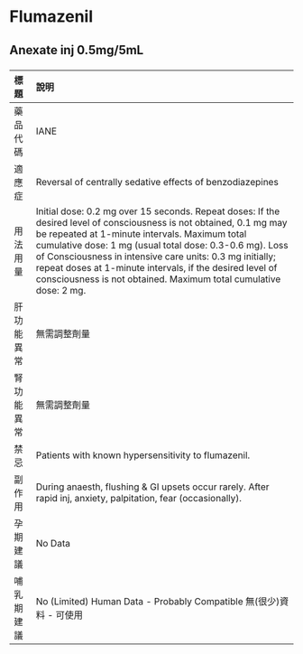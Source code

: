 # Flumazenil

## Anexate inj 0.5mg/5mL

##### 

| 標題       | 說明                                                                                                                                                                                                                                                                                                                                                                                                                          |
|:-----------|:------------------------------------------------------------------------------------------------------------------------------------------------------------------------------------------------------------------------------------------------------------------------------------------------------------------------------------------------------------------------------------------------------------------------------|
| 藥品代碼   | IANE                                                                                                                                                                                                                                                                                                                                                                                                                          |
| 適應症     | Reversal of centrally sedative effects of benzodiazepines                                                                                                                                                                                                                                                                                                                                                                     |
| 用法用量   | Initial dose: 0.2 mg over 15 seconds. Repeat doses: If the desired level of consciousness is not obtained, 0.1 mg may be repeated at 1-minute intervals. Maximum total cumulative dose: 1 mg (usual total dose: 0.3-0.6 mg). Loss of Consciousness in intensive care units: 0.3 mg initially; repeat doses at 1-minute intervals, if the desired level of consciousness is not obtained. Maximum total cumulative dose: 2 mg. |
| 肝功能異常 | 無需調整劑量                                                                                                                                                                                                                                                                                                                                                                                                                  |
| 腎功能異常 | 無需調整劑量                                                                                                                                                                                                                                                                                                                                                                                                                  |
| 禁忌       | Patients with known hypersensitivity to flumazenil.                                                                                                                                                                                                                                                                                                                                                                           |
| 副作用     | During anaesth, flushing & GI upsets occur rarely. After rapid inj, anxiety, palpitation, fear (occasionally).                                                                                                                                                                                                                                                                                                                |
| 孕期建議   | No Data                                                                                                                                                                                                                                                                                                                                                                                                                       |
| 哺乳期建議 | No (Limited) Human Data - Probably Compatible 無(很少)資料 - 可使用                                                                                                                                                                                                                                                                                                                                                           |

